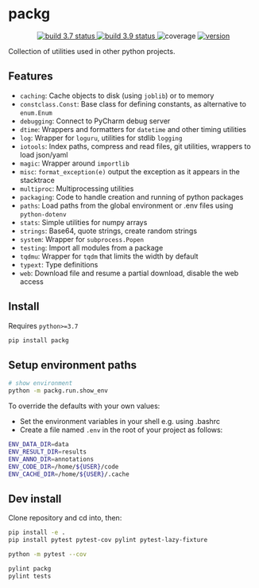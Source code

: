 # packg

<p align="center">
<a href="https://github.com/gingsi/packg/actions/workflows/build_py37.yml">
  <img alt="build 3.7 status" title="build 3.7 status" src="https://img.shields.io/github/actions/workflow/status/gingsi/packg/build_py37.yml?branch=main&label=build%203.7" />
</a>
<a href="https://github.com/gingsi/packg/actions/workflows/build_py39.yml">
  <img alt="build 3.9 status" title="build 3.9 status" src="https://img.shields.io/github/actions/workflow/status/gingsi/packg/build_py39.yml?branch=main&label=build%203.9" />
</a>
<img alt="coverage" title="coverage" src="https://raw.githubusercontent.com/gingsi/packg/main/docs/coverage.svg" />
<a href="https://pypi.org/project/packg/">
  <img alt="version" title="version" src="https://img.shields.io/pypi/v/packg?color=success" />
</a>
</p>

Collection of utilities used in other python projects.

## Features

* `caching`: Cache objects to disk (using `joblib`) or to memory
* `constclass.Const`: Base class for defining constants, as alternative to `enum.Enum`
* `debugging`: Connect to PyCharm debug server
* `dtime`: Wrappers and formatters for `datetime` and other timing utilities
* `log`: Wrapper for `loguru`, utilities for stdlib `logging`
* `iotools`: Index paths, compress and read files, git utilities, wrappers to load json/yaml
* `magic`: Wrapper around `importlib`
* `misc`: `format_exception(e)` output the exception as it appears in the stacktrace
* `multiproc`: Multiprocessing utilities
* `packaging`: Code to handle creation and running of python packages
* `paths`: Load paths from the global environment or .env files using `python-dotenv`
* `stats`: Simple utilities for numpy arrays
* `strings`: Base64, quote strings, create random strings
* `system`: Wrapper for `subprocess.Popen`
* `testing`: Import all modules from a package
* `tqdmu`: Wrapper for `tqdm` that limits the width by default
* `typext`: Type definitions
* `web`: Download file and resume a partial download, disable the web access 

## Install

Requires `python>=3.7`

```bash
pip install packg
```

## Setup environment paths

```bash
# show environment
python -m packg.run.show_env
```

To override the defaults with your own values:

- Set the environment variables in your shell e.g. using .bashrc
- Create a file named `.env` in the root of your project as follows:

```bash
ENV_DATA_DIR=data
ENV_RESULT_DIR=results
ENV_ANNO_DIR=annotations
ENV_CODE_DIR=/home/${USER}/code
ENV_CACHE_DIR=/home/${USER}/.cache
```

## Dev install

Clone repository and cd into, then:

~~~bash
pip install -e .
pip install pytest pytest-cov pylint pytest-lazy-fixture

python -m pytest --cov

pylint packg
pylint tests
~~~
